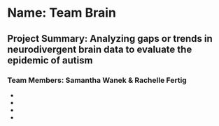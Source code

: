 # Name: Team Brain

## Project Summary: Analyzing gaps or trends in neurodivergent brain data to evaluate the epidemic of autism

### Team Members: Samantha Wanek & Rachelle Fertig

- 
- 
- 
- 

